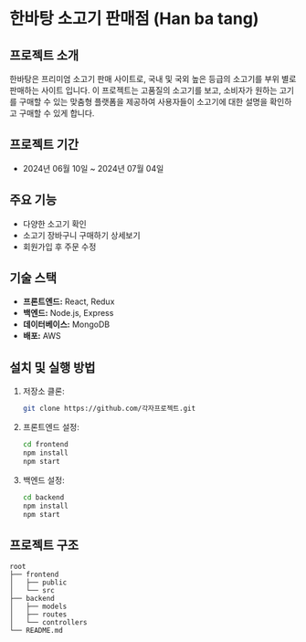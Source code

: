 # 한바탕 소고기 판매점 (Han ba tang)

## 프로젝트 소개
한바탕은 프리미엄 소고기 판매 사이트로, 국내 및 국외 높은 등급의 소고기를 부위 별로 판매하는 사이트 입니다. 이 프로젝트는 고품질의 소고기를 보고, 소비자가 원하는 고기를 구매할 수 있는 맞춤형 플랫폼을 제공하여 사용자들이 소고기에 대한 설명을 확인하고 구매할 수 있게 합니다.

## 프로젝트 기간
- 2024년 06월 10일 ~ 2024년 07월 04일

## 주요 기능
- 다양한 소고기 확인
- 소고기 장바구니 구매하기 상세보기
- 회원가입 후 주문 수정
## 기술 스택
- **프론트엔드:** React, Redux
- **백엔드:** Node.js, Express
- **데이터베이스:** MongoDB
- **배포:** AWS

## 설치 및 실행 방법
1. 저장소 클론:
    ```bash
    git clone https://github.com/각자프로젝트.git
    ```
2. 프론트엔드 설정:
    ```bash
    cd frontend
    npm install
    npm start
    ```
3. 백엔드 설정:
    ```bash
    cd backend
    npm install
    npm start
    ```

## 프로젝트 구조
```plaintext
root
├── frontend
│   ├── public
│   └── src
├── backend
│   ├── models
│   ├── routes
│   └── controllers
└── README.md
